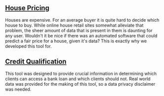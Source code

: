 ## [House Pricing](https://tomasrpons.github.io/house_pricing/)
Houses are expensive. For an average buyer it is quite hard to decide which house to buy. While online house retail sites somewhat alleviate that problem, the sheer amount of data that is present in them is daunting for any user. Wouldn't it be nice if there was an automated software that could predict a fair price for a house, given it's data? This is exactly why we developed this tool for.


## [Credit Qualification](https://tomasrpons.github.io/credit_qualification/)
This tool was designed to provide crucial information in determining which clients can access a bank loan and which clients should not. Real world data was provided for the making of this tool, so a data privacy disclaimer was needed.

